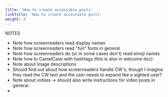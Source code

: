 ```yaml
---
title: 'How to create accessible posts'
linkTitle: 'How to create accessible posts'
weight: 4
---
```


NOTES
- Note how screenreaders read display names
- Note how screenreaders read "fun" fonts in general
- Note how screenreaders do (or in some cases don't) read emoji
  names
- Note how to CamelCase with hashtags (this is also in welcome
  doc)
- Note about image descriptions
- Should find out about how screenreaders handle CW's, though I
  imagine they read the CW text and the user needs to expand like
  a sighted user?
- Note about vidoes -> should also write instructions for video
  posts in general.
- 
